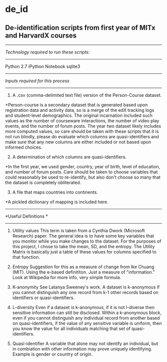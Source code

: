 de_id
=====

De-identification scripts from first year of MITx and HarvardX courses
---

*******************************************
*Technology required to run these scripts:*
*******************************************

Python 2.7
iPython Notebook
sqlite3

**********************************
*Inputs required for this process*
**********************************

1) A .csv (comma-delimited text file) version of the Person-Course
dataset. 

+Person-course is a secondary dataset that is generated
based upon registration data and activity data, so is a merge of
the edX tracking logs and student-level demographics. The original
incarnation included such values as the number of courseware 
interactions, the number of video play events, and the number
of forum posts. The year two dataset likely includes more computed
values, so care should be taken with these scripts that it is not
run blindly, please do evaluate which columns are quasi-identifiers
and make sure that any new columns are either included or not
based upon informed choices.

2) A determination of which columns are quasi-identifiers. 

+In the first year, we used gender, country, year of birth, level of 
education, and number of forum posts. Care should be taken to 
choose variables that could reasonably be used to re-identify,
but also don't choose so many that the dataset is completely
obliterated.

3) A file that maps countries into continents. 

+A pickled dictionary of mapping is included here.


*********************
*Useful Definitions *
*********************

1) Utility values
   This term is taken from a Cynthia Dwork (Microsoft Research)
   paper. The general idea is to have some key variables that 
   you monitor while you make changes to the dataset. For the
   purposes of this project, I chose to take the mean, SD, 
   and the entropy. The Utility Matrix is basically just a
   table of these values for columns specified to that 
   function. 

2) Entropy
   Suggestion for this as a measure of change from Ike Chuang
   (MIT). Using the e-based definititon. Just a measure of 
   "information." Look at Wikipedia for more info, very simple
   formula.

3) K-anonymity
   See Latanya Sweeney's work. A dataset is k-anonymous if 
   you cannot distinguish any one record from k-1 other records
   based on identifiers or quasi-identifiers.

4) L-diversity
   Even if a dataset is k-anonymous, if it is not l-diverse then
   sensitive information can still be disclosed. Within a k-anonymous
   block, even if you cannot distinguish any individual record from
   another based on quasi-identifiers, if the value of any sensitive
   variable is uniform, then you know the value for all individuals
   matching that set of quasi-identifiers.

5) Quasi-identifier
   A variable that alone may not identify an individual, but in combiation
   with other information may prove uniquely identifying. Example is gender
   or country of origin.


